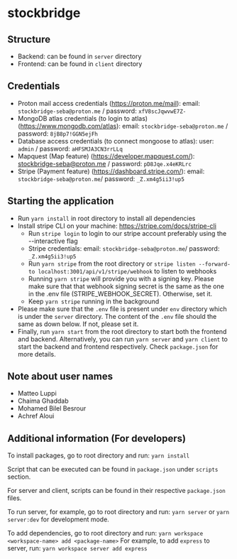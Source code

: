 # stockbridge

## Structure

- Backend: can be found in `server` directory
- Frontend: can be found in `client` directory

## Credentials

- Proton mail access credentials (https://proton.me/mail): email: `stockbridge-seba@proton.me` / password: `xfV8scJqwvwE7Z-`
- MongoDB atlas credentials (to login to atlas) (https://www.mongodb.com/atlas): email: `stockbridge-seba@proton.me` / password: `8jB8p7!GGN5ejFh`
- Database access credentials (to connect mongoose to atlas): user: `admin` / password: `aHFSMJA3CN3rrLLq`
- Mapquest (Map feature) (https://developer.mapquest.com/): stockbridge-seba@proton.me / password: `pD8Jqe.x4eKRLrc`
- Stripe (Payment feature) (https://dashboard.stripe.com/): email: `stockbridge-seba@proton.me`/ password: `_Z.xm4g5ii3!up5`

## Starting the application

- Run `yarn install` in root directory to install all dependencies
- Install stripe CLI on your machine: https://stripe.com/docs/stripe-cli
  - Run `stripe login` to login to our stripe account preferably using the --interactive flag
  - Stripe credentials: email: `stockbridge-seba@proton.me`/ password: `_Z.xm4g5ii3!up5`
  - Run `yarn stripe` from the root directory or `stripe listen --forward-to localhost:3001/api/v1/stripe/webhook` to listen to webhooks
  - Running `yarn stripe` will provide you with a signing key. Please make sure that that webhook signing secret is the same as the one in the .env file (STRIPE_WEBHOOK_SECRET). Otherwise, set it.
  - Keep `yarn stripe` running in the background
- Please make sure that the `.env` file is present under `env` directory which is under the `server` directory. The content of the `.env` file should the same as down below. If not, please set it.
- Finally, run `yarn start` from the root directory to start both the frontend and backend. Alternatively, you can run `yarn server` and `yarn client` to start the backend and frontend respectively. Check `package.json` for more details.

## Note about user names

- Matteo Luppi
- Chaima Ghaddab
- Mohamed Bilel Besrour
- Achref Aloui

## Additional information (For developers)

To install packages, go to root directory and run: `yarn install`

Script that can be executed can be found in `package.json` under `scripts` section.

For server and client, scripts can be found in their respective `package.json` files.

To run server, for example, go to root directory and run: `yarn server` or `yarn server:dev` for development mode.

To add dependencies, go to root directory and run: `yarn workspace <workspace-name> add <package-name>`
For example, to add `express` to server, run: `yarn workspace server add express`
